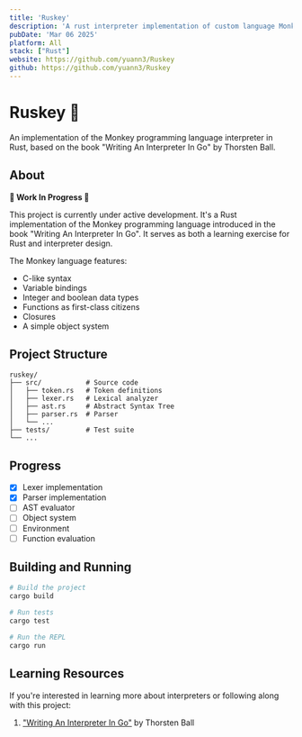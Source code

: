 ```yaml
---
title: 'Ruskey'
description: 'A rust interpreter implementation of custom language Monkey'
pubDate: 'Mar 06 2025'
platform: All 
stack: ["Rust"]
website: https://github.com/yuann3/Ruskey
github: https://github.com/yuann3/Ruskey
---
```


# Ruskey 🦀

An implementation of the Monkey programming language interpreter in Rust, based on the book "Writing An Interpreter In Go" by Thorsten Ball.

## About

**🚧 Work In Progress 🚧**

This project is currently under active development. It's a Rust implementation of the Monkey programming language introduced in the book "Writing An Interpreter In Go". It serves as both a learning exercise for Rust and interpreter design.

The Monkey language features:
- C-like syntax
- Variable bindings
- Integer and boolean data types
- Functions as first-class citizens
- Closures
- A simple object system

## Project Structure

```
ruskey/
├── src/           # Source code
│   ├── token.rs   # Token definitions
│   ├── lexer.rs   # Lexical analyzer
│   ├── ast.rs     # Abstract Syntax Tree
│   ├── parser.rs  # Parser
│   └── ...
├── tests/         # Test suite
└── ...
```

## Progress

- [x] Lexer implementation
- [x] Parser implementation
- [ ] AST evaluator
- [ ] Object system
- [ ] Environment
- [ ] Function evaluation

## Building and Running

```bash
# Build the project
cargo build

# Run tests
cargo test

# Run the REPL
cargo run
```

## Learning Resources

If you're interested in learning more about interpreters or following along with this project:

1. ["Writing An Interpreter In Go"](https://interpreterbook.com/) by Thorsten Ball
